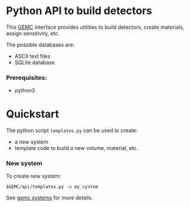 # Python API to build detectors 

This [GEMC](https://gemc.github.io/home/) interface provides utilities to build detectors, create materials, 
assign sensitivity, etc.

The possible databases are:

- ASCII text files
- SQLite database

### Prerequisites:

- python3

# Quickstart

The python script `templates.py` can be used to create: 
 - a new system 
 - template code to build a new volume, material, etc.


### New system 

To create new system:

``` 
$GEMC/api/templates.py -s my_system
```

See [gemc systems](https://gemc.github.io/home/documentation/system) for more details.
